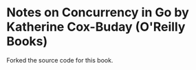 # Notes on Concurrency in Go by Katherine Cox-Buday (O'Reilly Books)

Forked the source code for this book.
